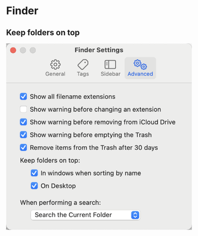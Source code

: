 # Finder

## Keep folders on top

![Keep folders on top](img/Mac.Finder.Settings.Advanced.KeepFoldersOnTop.png)



